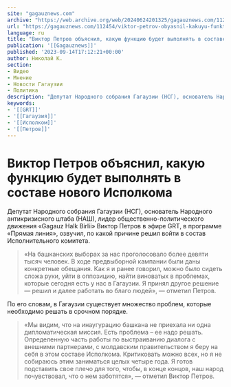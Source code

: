 ```yaml
---
site: "gagauznews.com"
archive: "https://web.archive.org/web/20240624201325/gagauznews.com/112454/viktor-petrov-obyasnil-kakuyu-funktsiyu-budet-vypolnyat-v-sostave-novogo-ispolkoma.html"
url: "https://gagauznews.com/112454/viktor-petrov-obyasnil-kakuyu-funktsiyu-budet-vypolnyat-v-sostave-novogo-ispolkoma.html"
language: ru
title: "Виктор Петров объяснил, какую функцию будет выполнять в составе нового Исполкома"
publication: '[[Gagauznews]]'
published: '2023-09-14T17:12:21+00:00'
author: Николай К.
section:
- Видео
- Мнение
- Новости Гагаузии
- Политика
description: "Депутат Народного собрания Гагаузии (НСГ), основатель Народного антикризисного штаба (НАШ), лидер общественно-политического движения «Gagauz Halk Birlii» Виктор Петров в эфире GRT, в программе «Прямая линия», озвучил, по какой причине решил войти в состав Исполнительного комитета. «На башканских выборах за нас проголосовало более девяти тысяч человек. В ходе предвыборной кампании были даны конкретные обещания. Как я и ранее говорил, можно было сидеть сложа руки, уйти в оппозицию, найти виноватых в проблемах, которые сегодня есть у нас в Гагаузии. Я принял другое решение — решил и далее работать во благо людей», — отметил Петров. По его словам, в Гагаузии существует множество […]"
keywords:
- '[[GRT]]'
- '[[Гагаузия]]'
- '[[Исполком]]'
- '[[Петров]]'
---
```


# Виктор Петров объяснил, какую функцию будет выполнять в составе нового Исполкома

Депутат Народного собрания Гагаузии (НСГ), основатель Народного антикризисного штаба (НАШ), лидер общественно-политического движения «Gagauz Halk Birlii» Виктор Петров в эфире GRT, в программе «Прямая линия», озвучил, по какой причине решил войти в состав Исполнительного комитета.

> «На башканских выборах за нас проголосовало более девяти тысяч человек. В ходе предвыборной кампании были даны конкретные обещания. Как я и ранее говорил, можно было сидеть сложа руки, уйти в оппозицию, найти виноватых в проблемах, которые сегодня есть у нас в Гагаузии. Я принял другое решение — решил и далее работать во благо людей», — отметил Петров.

По его словам, в Гагаузии существует множество проблем, которые необходимо решать в срочном порядке.

> «Мы видим, что на инаугурацию башкана не приехала ни одна дипломатическая миссия. Есть проблема – ее надо решать. Определенную часть работы по выстраиванию диалога с внешними партнерами, с молдавским правительством я беру на себя в этом составе Исполкома. Критиковать можно всех, но я не собираюсь этим заниматься целых четыре года. Я готов подставить свое плечо для того, чтобы, в конце концов, наш народ почувствовал, что о нем заботятся», — отметил Виктор Петров.